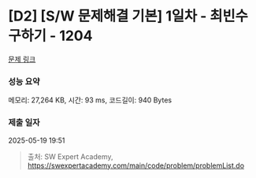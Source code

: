 # [D2] [S/W 문제해결 기본] 1일차 - 최빈수 구하기 - 1204 

[문제 링크](https://swexpertacademy.com/main/code/problem/problemDetail.do?contestProbId=AV13zo1KAAACFAYh) 

### 성능 요약

메모리: 27,264 KB, 시간: 93 ms, 코드길이: 940 Bytes

### 제출 일자

2025-05-19 19:51



> 출처: SW Expert Academy, https://swexpertacademy.com/main/code/problem/problemList.do